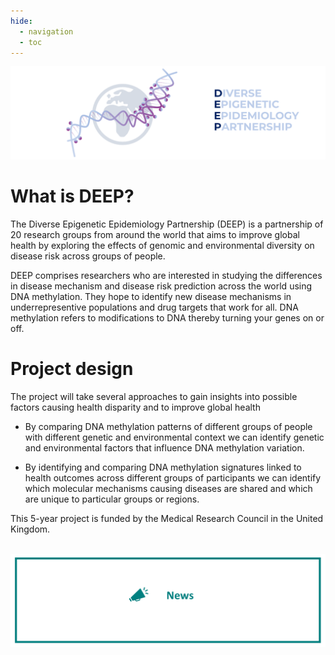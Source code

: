 ```yaml
---
hide:
  - navigation
  - toc
---
```


![Diverse Epigenetic Epidemiology Partnership Logo showing the word deep and a DNA helix with methylation marks attached](assets/logo_banner.png)


# What is DEEP?

The Diverse Epigenetic Epidemiology Partnership (DEEP) is a partnership of 20 research groups from around the world that aims to improve global health by exploring the effects of genomic and environmental diversity on disease risk across groups of people. 

DEEP comprises researchers who are interested in studying the differences in disease mechanism and disease risk prediction across the world using DNA methylation. They hope to identify new disease mechanisms in underrepresentive populations and drug targets that work for all. DNA methylation refers to modifications to DNA thereby turning your genes on or off.


# Project design

The project will take several approaches to gain insights into possible factors causing health disparity and to improve global health

- By comparing DNA methylation patterns of different groups of people with different genetic and environmental context we can identify genetic and environmental factors that influence DNA methylation variation.

- By identifying and comparing DNA methylation signatures linked to health outcomes across different groups of participants we can identify which molecular mechanisms causing diseases are shared and which are unique to particular groups or regions.

This 5-year project is funded by the Medical Research Council in the United Kingdom.             

</br>
<a href=News>
<img src="https://github.com/hannah-e/DEEP_site/blob/gh-pages/assets/News_header.png?raw=true">
</a>
